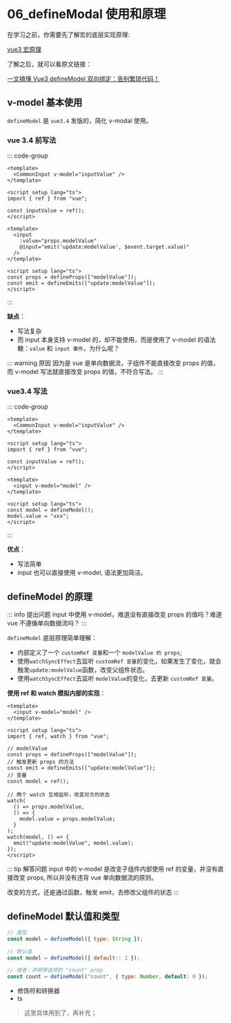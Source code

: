 # 06_defineModal 使用和原理

在学习之前，你需要先了解宏的底层实现原理:

[vue3 宏原理](../深入原理/03_vue3%20宏.md)

了解之后，就可以看原文链接：

[一文搞懂 Vue3 defineModel 双向绑定：告别繁琐代码！](https://mp.weixin.qq.com/s/Psx7bYeoYxMgU0VXouqvow)

## v-model 基本使用

`defineModel` 是 `vue3.4` 发版的，简化 v-modal 使用。

### vue 3.4 前写法

::: code-group

```vue [父组件]
<template>
  <CommonInput v-model="inputValue" />
</template>

<script setup lang="ts">
import { ref } from "vue";

const inputValue = ref();
</script>
```

```vue [子组件]
<template>
  <input
    :value="props.modelValue"
    @input="emit('update:modelValue', $event.target.value)"
  />
</template>

<script setup lang="ts">
const props = defineProps(["modelValue"]);
const emit = defineEmits(["update:modelValue"]);
</script>
```

:::

**缺点**：

- 写法复杂
- 而 input 本身支持 v-model 的，却不能使用，而是使用了 v-model 的语法糖：`value` 和 `input 事件`，为什么呢？

::: warning 原因
因为是 vue 是单向数据流，子组件不能直接改变 props 的值，而 v-model 写法就直接改变 props 的值，不符合写法。
:::

### vue3.4 写法

::: code-group

```vue [父组件]
<template>
  <CommonInput v-model="inputValue" />
</template>

<script setup lang="ts">
import { ref } from "vue";

const inputValue = ref();
</script>
```

```vue [子组件]
<template>
  <input v-model="model" />
</template>

<script setup lang="ts">
const model = defineModel();
model.value = "xxx";
</script>
```

:::

**优点**：

- 写法简单
- input 也可以直接使用 v-model, 语法更加简洁。

## defineModel 的原理

::: info 提出问题
input 中使用 v-model，难道没有直接改变 props 的值吗？难道 vue 不遵循单向数据流吗？
:::

`defineModel` 底层原理简单理解：

- 内部定义了一个 `customRef 变量`和一个 `modelValue 的 props`;
- 使用`watchSyncEffect`去监听 `customRef 变量`的变化，如果发生了变化，就会触发`update:modelValue`函数，改变父组件状态。
- 使用`watchSyncEffect`去监听 `modelValue`的变化，去更新 `customRef 变量`。

**使用 ref 和 watch 模拟内部的实现**：

```vue
<template>
  <input v-model="model" />
</template>

<script setup lang="ts">
import { ref, watch } from "vue";

// modelValue
const props = defineProps(["modelValue"]);
// 触发更新 props 的方法
const emit = defineEmits(["update:modelValue"]);
// 变量
const model = ref();

// 两个 watch 互相监听，改变对方的状态
watch(
  () => props.modelValue,
  () => {
    model.value = props.modelValue;
  }
);
watch(model, () => {
  emit("update:modelValue", model.value);
});
</script>
```

::: tip 解答问题
input 中的 v-model 是改变子组件内部使用 ref 的变量，并没有直接改变 props, 所以并没有违背 vue 单向数据流的原则。

改变的方式，还是通过函数，触发 emit，去修改父组件的状态
:::

## defineModel 默认值和类型

```js
// 类型
const model = defineModel({ type: String });

// 默认值
const model = defineModel({ default·: 1 });

// 或者：声明带选项的 "count" prop
const count = defineModel("count", { type: Number, default: 0 });
```

- 修饰符和转换器
- ts

> 这里具体用到了，再补充；
